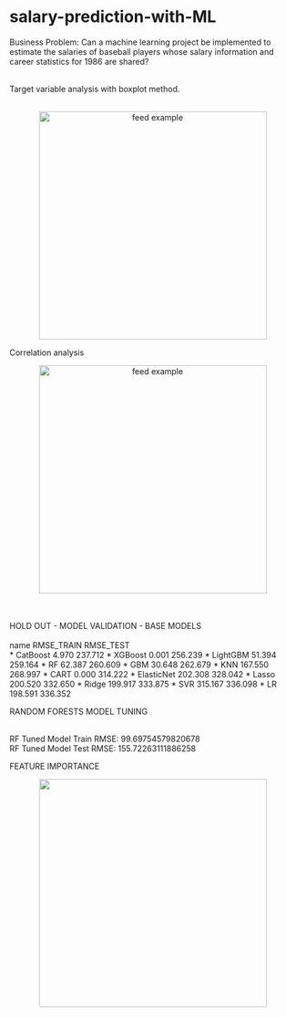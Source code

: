 # salary-prediction-with-ML

Business Problem:
Can a machine learning project be implemented to estimate the salaries of baseball players whose salary information and career statistics for 1986 are shared?


<br/>
Target variable analysis with boxplot method.
<br/>
<br/>
<p align = "center">
<img src="https://user-images.githubusercontent.com/87859856/186888006-13296f74-63b7-4d3a-b5b0-317de5d67043.png" alt="feed example" width="400"> 
</p>
Correlation analysis
<p align = "center">
<img src="https://user-images.githubusercontent.com/87859856/186888058-43eee19f-b307-4264-aed7-4f8b7c52e916.png" alt="feed example" width="400">
</p>
<br/>

<br/>
HOLD OUT - MODEL VALIDATION - BASE MODELS
<br/>

<br/>
          name  RMSE_TRAIN  RMSE_TEST
          <br/>
*   CatBoost       4.970    237.712
*     XGBoost       0.001    256.239
*    LightGBM      51.394    259.164
*           RF      62.387    260.609
*         GBM      30.648    262.679
*         KNN     167.550    268.997
*        CART       0.000    314.222
*   ElasticNet     202.308    328.042
*       Lasso     200.520    332.650
*       Ridge     199.917    333.875
*         SVR     315.167    336.098
*          LR     198.591    336.352
<br/>

RANDOM FORESTS MODEL TUNING

<br/>
RF Tuned Model Train RMSE: 99.69754579820678
<br/>
RF Tuned Model Test RMSE: 155.72263111886258
<br/>

FEATURE IMPORTANCE
<br/>
<p align = "center">
<img src="https://user-images.githubusercontent.com/87859856/186888082-fb48bd61-3b80-4e37-aeb9-5a9354af8c2e.png" width="400">
</p>
